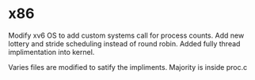 # x86
Modify xv6 OS to add custom systems call for process counts. Add new lottery and stride scheduling instead of round robin. Added fully thread implimentation into kernel.   


Varies files are modified to satify the impliments. Majority is inside proc.c 

